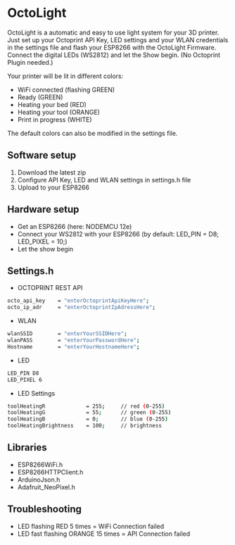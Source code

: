 # OctoLight
OctoLight is a automatic and easy to use light system for your 3D printer. Just set up your Octoprint API Key, LED settings and your WLAN credentials in the settings file and flash your ESP8266 with the OctoLight Firmware. Connect the digital LEDs (WS2812) and let the Show begin.
(No Octoprint Plugin needed.)

Your printer will be lit in different colors:
 * WiFi connected (flashing GREEN)
 * Ready (GREEN)
 * Heating your bed (RED)
 * Heating your tool (ORANGE)
 * Print in progress (WHITE)

The default colors can also be modified in the settings file.


## Software setup

  1. Download the latest zip
  2. Configure API Key, LED and WLAN settings in settings.h file
  3. Upload to your ESP8266


## Hardware setup

* Get an ESP8266 (here: NODEMCU 12e)
* Connect your WS2812 with your ESP8266
  (by default: LED_PIN = D8; LED_PIXEL = 10;)
* Let the show begin


## Settings.h

* OCTOPRINT REST API
```sh
octo_api_key    = "enterOctoprintApiKeyHere";
octo_ip_adr     = "enterOctoprintIpAdressHere";
```

* WLAN
```sh
wlanSSID        = "enterYourSSIDHere";
wlanPASS        = "enterYourPasswordHere";
Hostname        = "enterYourHostnameHere";
```

* LED
```sh
LED_PIN D8
LED_PIXEL 6
```

* LED Settings
```sh
toolHeatingR             = 255;		// red (0-255)
toolHeatingG             = 55;		// green (0-255)
toolHeatingB             = 0;		// blue (0-255)
toolHeatingBrightness    = 100;		// brightness
```

## Libraries

  * ESP8266WiFi.h
  * ESP8266HTTPClient.h
  * ArduinoJson.h
  * Adafruit_NeoPixel.h

## Troubleshooting

  * LED flashing RED 5 times = WiFi Connection failed
  * LED fast flashing ORANGE 15 times = API Connection failed

